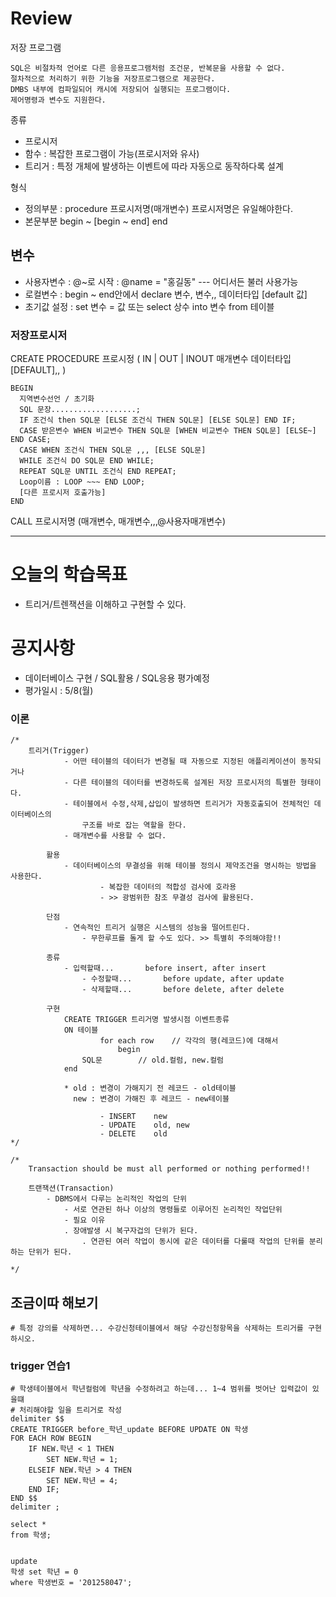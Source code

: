 # Review

저장 프로그램
```
SQL은 비절차적 언어로 다른 응용프로그램처럼 조건문, 반복문을 사용할 수 없다.
절차적으로 처리하기 위한 기능을 저장프로그램으로 제공한다.
DMBS 내부에 컴파일되어 캐시에 저장되어 실행되는 프로그램이다.
제어명령과 변수도 지원한다.
```

종류
- 프로시저
- 함수 : 복잡한 프로그램이 가능(프로시저와 유사)
- 트리거 : 특정 개체에 발생하는 이벤트에 따라 자동으로 동작하다록 설계

형식
- 정의부분 : procedure 프로시저명(매개변수) 프로시저명은 유일해야한다.
- 본문부분 begin ~ [begin ~ end] end

## 변수
- 사용자변수 : @~로 시작 : @name = "홍길동" --- 어디서든 불러 사용가능
- 로컬변수 : begin ~ end안에서 declare 변수, 변수,, 데이터타입 [default 값]
- 초기값 설정 : set 변수 = 값 또는 select 상수 into 변수 from 테이블

### 저장프로시저
CREATE PROCEDURE 프로시정 ( IN | OUT | INOUT 매개변수 데이터타입 [DEFAULT],, )
```
BEGIN
  지역변수선언 / 초기화
  SQL 문장...................;
  IF 조건식 then SQL문 [ELSE 조건식 THEN SQL문] [ELSE SQL문] END IF;
  CASE 받은변수 WHEN 비교변수 THEN SQL문 [WHEN 비교변수 THEN SQL문] [ELSE~] END CASE;
  CASE WHEN 조건식 THEN SQL문 ,,, [ELSE SQL문]
  WHILE 조건식 DO SQL문 END WHILE;
  REPEAT SQL문 UNTIL 조건식 END REPEAT;
  Loop이름 : LOOP ~~~ END LOOP;
  [다른 프로시저 호출가능]
END
```

CALL 프로시저명 (매개변수, 매개변수,,,@사용자매개변수)

-----------------------------------------------------------------------------------------------

# 오늘의 학습목표
- 트리거/트렌잭션을 이해하고 구현할 수 있다.

# 공지사항
- 데이터베이스 구현 / SQL활용 / SQL응용 평가예정
- 평가일시 : 5/8(월)


### 이론
```mysql
/*
	트리거(Trigger)
			- 어떤 테이블의 데이터가 변경될 때 자동으로 지정된 애플리케이션이 동작되거나
			- 다른 테이블의 데이터를 변경하도록 설계된 저장 프로시저의 특별한 형태이다.
			- 테이블에서 수정,삭제,삽입이 발생하면 트리거가 자동호출되어 전체적인 데이터베이스의
				구조를 바로 잡는 역할을 한다.
			- 매개변수를 사용할 수 없다.
        
		활용
			- 데이터베이스의 무결성을 위해 테이블 정의시 제약조건을 명시하는 방법을 사용한다.
            		- 복잡한 데이터의 적합성 검사에 호라용
          	        - >> 광범위한 참조 무결성 검사에 활용된다.
            
		단점
			- 연속적인 트리거 실행은 시스템의 성능을 떨어트린다.
           		- 무한루프를 돌게 할 수도 있다. >> 특별히 주의해야함!!
            
		종류
			- 입력할때...		before insert, after insert
          		- 수정할때...		before update, after update
          		- 삭제할때...		before delete, after delete
            
		구현
			CREATE TRIGGER 트리거명 발생시점 이벤트종류
			ON 테이블
                   	for each row	// 각각의 행(레코드)에 대해서
                    	begin
				SQL문		// old.컬럼, new.컬럼
			end
                    
			* old : 변경이 가해지기 전 레코드 - old테이블
			  new : 변경이 가해진 후 레코드 - new테이블
                    
                    - INSERT	new
                    - UPDATE	old, new
                    - DELETE	old
*/

/*
	Transaction should be must all performed or nothing performed!!
    
	트랜잭션(Transaction)
		- DBMS에서 다루는 논리적인 작업의 단위
        	- 서로 연관된 하나 이상의 명령들로 이루어진 논리적인 작업단위
        	- 필요 이유
			. 장애발생 시 복구자겁의 단위가 된다.
           		. 연관된 여러 작업이 동시에 같은 데이터를 다룰때 작업의 단위를 분리하는 단위가 된다.
    
*/

```

## 조금이따 해보기
```
# 특정 강의를 삭제하면... 수강신청테이블에서 해당 수강신청항목을 삭제하는 트리거를 구현하시오.
```

### trigger 연습1
```mysql
# 학생테이블에서 학년컬럼에 학년을 수정하려고 하는데... 1~4 범위를 벗어난 입력값이 있을떄
# 처리해야할 일을 트리거로 작성
delimiter $$
CREATE TRIGGER before_학년_update BEFORE UPDATE ON 학생
FOR EACH ROW BEGIN
    IF NEW.학년 < 1 THEN
        SET NEW.학년 = 1;
    ELSEIF NEW.학년 > 4 THEN
        SET NEW.학년 = 4;
    END IF;
END $$
delimiter ;

select * 
from 학생;


update 
학생 set 학년 = 0
where 학생번호 = '201258047';
```


